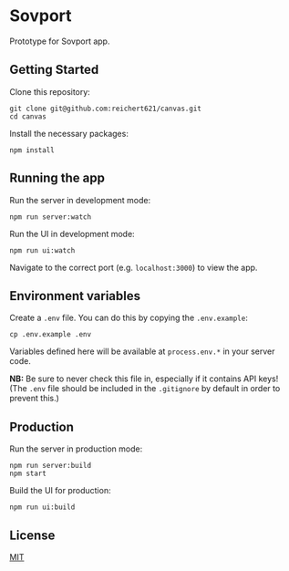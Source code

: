 # Sovport

Prototype for Sovport app.

## Getting Started

Clone this repository:

```
git clone git@github.com:reichert621/canvas.git
cd canvas
```

Install the necessary packages:

```
npm install
```

## Running the app

Run the server in development mode:

```
npm run server:watch
```

Run the UI in development mode:

```
npm run ui:watch
```

Navigate to the correct port (e.g. `localhost:3000`) to view the app.

## Environment variables

Create a `.env` file. You can do this by copying the `.env.example`:

```
cp .env.example .env
```

Variables defined here will be available at `process.env.*` in your server code.

**NB:** Be sure to never check this file in, especially if it contains API keys! (The `.env` file should be included in the `.gitignore` by default in order to prevent this.)

## Production

Run the server in production mode:

```
npm run server:build
npm start
```

Build the UI for production:

```
npm run ui:build
```

## License

[MIT](LICENSE)
